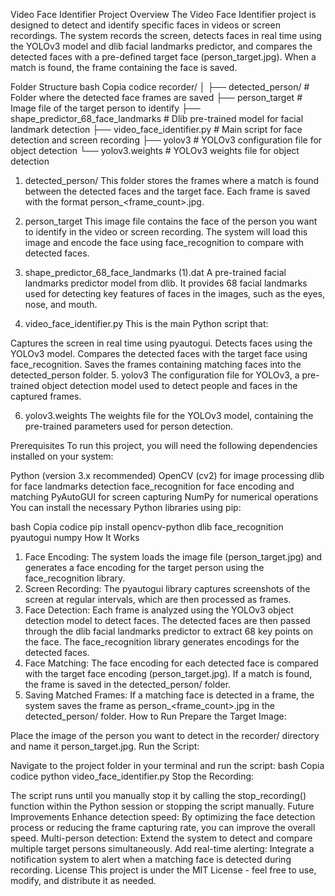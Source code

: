 Video Face Identifier
Project Overview
The Video Face Identifier project is designed to detect and identify specific faces in videos or screen recordings. The system records the screen, detects faces in real time using the YOLOv3 model and dlib facial landmarks predictor, and compares the detected faces with a pre-defined target face (person_target.jpg). When a match is found, the frame containing the face is saved.

Folder Structure
bash
Copia codice
recorder/
│
├── detected_person/                     # Folder where the detected face frames are saved
├── person_target                        # Image file of the target person to identify
├── shape_predictor_68_face_landmarks    # Dlib pre-trained model for facial landmark detection
├── video_face_identifier.py             # Main script for face detection and screen recording
├── yolov3                               # YOLOv3 configuration file for object detection
└── yolov3.weights                       # YOLOv3 weights file for object detection
1. detected_person/
This folder stores the frames where a match is found between the detected faces and the target face. Each frame is saved with the format person_<frame_count>.jpg.

2. person_target
This image file contains the face of the person you want to identify in the video or screen recording. The system will load this image and encode the face using face_recognition to compare with detected faces.

3. shape_predictor_68_face_landmarks (1).dat
A pre-trained facial landmarks predictor model from dlib. It provides 68 facial landmarks used for detecting key features of faces in the images, such as the eyes, nose, and mouth.

4. video_face_identifier.py
This is the main Python script that:

Captures the screen in real time using pyautogui.
Detects faces using the YOLOv3 model.
Compares the detected faces with the target face using face_recognition.
Saves the frames containing matching faces into the detected_person folder.
5. yolov3
The configuration file for YOLOv3, a pre-trained object detection model used to detect people and faces in the captured frames.

6. yolov3.weights
The weights file for the YOLOv3 model, containing the pre-trained parameters used for person detection.

Prerequisites
To run this project, you will need the following dependencies installed on your system:

Python (version 3.x recommended)
OpenCV (cv2) for image processing
dlib for face landmarks detection
face_recognition for face encoding and matching
PyAutoGUI for screen capturing
NumPy for numerical operations
You can install the necessary Python libraries using pip:

bash
Copia codice
pip install opencv-python dlib face_recognition pyautogui numpy
How It Works
1. Face Encoding:
The system loads the image file (person_target.jpg) and generates a face encoding for the target person using the face_recognition library.
2. Screen Recording:
The pyautogui library captures screenshots of the screen at regular intervals, which are then processed as frames.
3. Face Detection:
Each frame is analyzed using the YOLOv3 object detection model to detect faces.
The detected faces are then passed through the dlib facial landmarks predictor to extract 68 key points on the face.
The face_recognition library generates encodings for the detected faces.
4. Face Matching:
The face encoding for each detected face is compared with the target face encoding (person_target.jpg).
If a match is found, the frame is saved in the detected_person/ folder.
5. Saving Matched Frames:
If a matching face is detected in a frame, the system saves the frame as person_<frame_count>.jpg in the detected_person/ folder.
How to Run
Prepare the Target Image:

Place the image of the person you want to detect in the recorder/ directory and name it person_target.jpg.
Run the Script:

Navigate to the project folder in your terminal and run the script:
bash
Copia codice
python video_face_identifier.py
Stop the Recording:

The script runs until you manually stop it by calling the stop_recording() function within the Python session or stopping the script manually.
Future Improvements
Enhance detection speed: By optimizing the face detection process or reducing the frame capturing rate, you can improve the overall speed.
Multi-person detection: Extend the system to detect and compare multiple target persons simultaneously.
Add real-time alerting: Integrate a notification system to alert when a matching face is detected during recording.
License
This project is under the MIT License - feel free to use, modify, and distribute it as needed.
